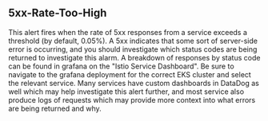 ## 5xx-Rate-Too-High

This alert fires when the rate of 5xx responses from a service exceeds a
threshold (by default, 0.05%). A 5xx indicates that some sort of server-side
error is occurring, and you should investigate which status codes are being
returned to investigate this alarm. A breakdown of responses by status code
can be found in grafana on the "Istio Service Dashboard". Be sure to navigate
to the grafana deployment for the correct EKS cluster and select the relevant
service. Many services have custom dashboards in DataDog as well which may help
investigate this alert further, and most service also produce logs of requests
which may provide more context into what errors are being returned and why.
